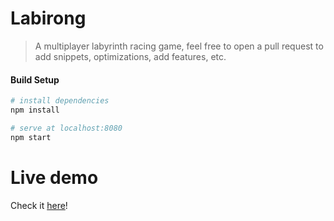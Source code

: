 # Labirong

> A multiplayer labyrinth racing game, feel free to open a pull request to add snippets, optimizations, add features, etc.

#### Build Setup

``` bash
# install dependencies
npm install

# serve at localhost:8080
npm start

```

# Live demo

Check it [here](http://labirong.herokuapp.com/)!